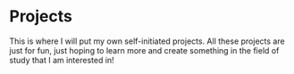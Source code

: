 # Projects

This is where I will put my own self-initiated projects.
All these projects are just for fun, just hoping to learn more and create something in the field of study that I am interested in!
